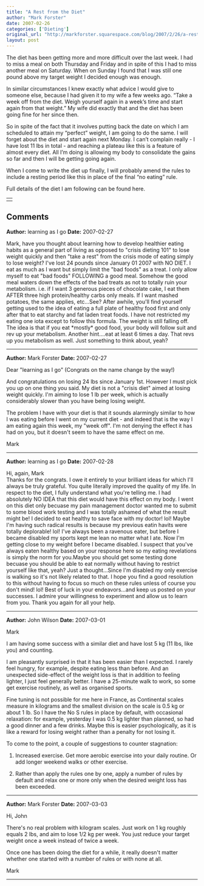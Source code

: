 ```yaml
---
title: "A Rest from the Diet"
author: "Mark Forster"
date: 2007-02-26
categories: ['Dieting']
original_url: "http://markforster.squarespace.com/blog/2007/2/26/a-rest-from-the-diet.html"
layout: post
---
```


The diet has been getting more and more difficult over the last week. I had to miss a meal on both Thursday and Friday and in spite of this I had to miss another meal on Saturday. When on Sunday I found that I was still one pound above my target weight I decided enough was enough.

In similar circumstances I knew exactly what advice I would give to someone else, because I had given it to my wife a few weeks ago. “Take a week off from the diet. Weigh yourself again in a week’s time and start again from that weight.” My wife did exactly that and the diet has been going fine for her since then.

So in spite of the fact that it involves putting back the date on which I am scheduled to attain my “perfect” weight, I am going to do the same. I will forget about the diet and start again next Monday. I can’t complain really - I have lost 11 lbs in total - and reaching a plateau like this is a feature of almost every diet. All I’m doing is allowing my body to consolidate the gains so far and then I will be getting going again.

When I come to write the diet up finally, I will probably amend the rules to include a resting period like this in place of the final “no eating” rule.

Full details of the diet I am following can be found here.

|  |
| --- |
|  |

## Comments

**Author:** learning as I go
**Date:** 2007-02-27

Mark, have you thought about learning how to develop healthier eating habits as a general part of living as opposed to "crisis dieting 101" to lose weight quickly and then "take a rest" from the crisis mode of eating simply to lose weight? I've lost 24 pounds since January 01 2007 with NO DIET. I eat as much as I want but simply limit the "bad foods" as a treat. I only allow myself to eat "bad foods" FOLLOWING a good meal. Somehow the good meal waters down the effects of the bad treats as not to totally ruin your metabolism. i.e. if I want 3 generous pieces of chocolate cake, I eat them AFTER three high protein/healthy carbs only meals. If I want mashed potatoes, the same applies, etc...See? After awhile, you'll find yourself getting used to the idea of eating a full plate of healthy food first and only after that to eat starchy and fat laden treat foods. I have not restricted my eating one iota except to follow this formula. The weight is still falling off. The idea is that if you eat \*mostly\* good food, your body will follow suit and rev up your metabolism. Another hint....eat at least 6 times a day. That revs up you metabolism as well. Just something to think about, yeah?

---

**Author:** Mark Forster
**Date:** 2007-02-27

Dear "learning as I go" (Congrats on the name change by the way!)  
  
And congratulations on losing 24 lbs since January 1st. However I must pick you up on one thing you said. My diet is not a "crisis diet" aimed at losing weight quickly. I'm aiming to lose 1 lb per week, which is actually considerably slower than you have being losing weight.  
  
The problem I have with your diet is that it sounds alarmingly similar to how I was eating before I went on my current diet - and indeed that is the way I am eating again this week, my "week off". I'm not denying the effect it has had on you, but it doesn't seem to have the same effect on me.  
  
Mark

---

**Author:** learning as I go
**Date:** 2007-02-28

Hi, again, Mark  
Thanks for the congrats. I owe it entirely to your brilliant ideas for which I'll always be truly grateful. You quite literally improved the quality of my life. In respect to the diet, I fully understand what you're telling me. I had absolutely NO IDEA that this diet would have this effect on my body. I went on this diet only becuase my pain management doctor wanted me to submit to some blood work testing and I was totally ashamed of what the result might be! I decided to eat healthy to save face with my doctor! lol! Maybe I'm having such radical results is because my previous eatin havits were totally deplorable! lol! I've always been a ravenous eater, but before I became disabled my sports kept me lean no matter what I ate. Now I'm getting close to my weight before I became disabled. I suspect that you've always eaten healthy based on your response here so my eating revelations is simply the norm for you.Maybe you should get some testing done becuase you should be able to eat normally without having to restrict yourself like that, yeah? Just a thought...Since I'm disabled my only exercise is walking so it's not likely related to that. I hope you find a good resolution to this without having to focus so much on these rules unless of course you don't mind! lol! Best of luck in your endeavors...and keep us posted on your successes. I admire your willingness to experiment and allow us to learn from you. Thank you again for all your help.

---

**Author:** John Wilson
**Date:** 2007-03-01

Mark  
  
I am having some success with a similar diet and have lost 5 kg (11 lbs, like you) and counting.  
  
I am pleasantly surprised in that it has been easier than I expected. I rarely feel hungry, for example, despite eating less than before. And an unexpected side-effect of the weight loss is that in addition to feeling lighter, I just feel generally better. I have a 25-minute walk to work, so some get exercise routinely, as well as organised sports.  
  
Fine tuning is not possible for me here in France, as Continental scales measure in kilograms and the smallest division on the scale is 0.5 kg or about 1 lb. So I have the No S rules in place by default, with occasional relaxation: for example, yesterday I was 0.5 kg lighter than planned, so had a good dinner and a few drinks. Maybe this is easier psychologically, as it is like a reward for losing weight rather than a penalty for not losing it.  
  
To come to the point, a couple of suggestions to counter stagnation:  
  
1. Increased exercise. Get more aerobic exercise into your daily routine. Or add longer weekend walks or other exercise.  
  
2. Rather than apply the rules one by one, apply a number of rules by default and relax one or more only when the desired weight loss has been exceeded.

---

**Author:** Mark Forster
**Date:** 2007-03-03

Hi, John  
  
There's no real problem with kilogram scales. Just work on 1 kg roughly equals 2 lbs, and aim to lose 1/2 kg per week. You just reduce your target weight once a week instead of twice a week.  
  
Once one has been doing the diet for a while, it really doesn't matter whether one started with a number of rules or with none at all.   
  
Mark

---
